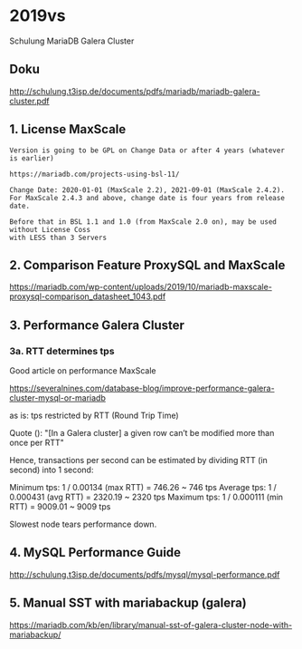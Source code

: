 # 2019vs
Schulung MariaDB Galera Cluster 

## Doku 

http://schulung.t3isp.de/documents/pdfs/mariadb/mariadb-galera-cluster.pdf

## 1. License MaxScale 

```
Version is going to be GPL on Change Data or after 4 years (whatever is earlier) 

https://mariadb.com/projects-using-bsl-11/

Change Date: 2020-01-01 (MaxScale 2.2), 2021-09-01 (MaxScale 2.4.2). For MaxScale 2.4.3 and above, change date is four years from release date.

Before that in BSL 1.1 and 1.0 (from MaxScale 2.0 on), may be used without License Coss
with LESS than 3 Servers 
```

## 2. Comparison Feature ProxySQL and MaxScale 

https://mariadb.com/wp-content/uploads/2019/10/mariadb-maxscale-proxysql-comparison_datasheet_1043.pdf


## 3. Performance Galera Cluster  

### 3a. RTT determines tps 

Good article on performance MaxScale 

https://severalnines.com/database-blog/improve-performance-galera-cluster-mysql-or-mariadb

as is:
tps restricted by RTT (Round Trip Time)

Quote ():
"[In a Galera cluster] a given row can’t be modified more than once per RTT"

Hence, transactions per second can be estimated by dividing RTT (in second) into 1 second:

Minimum tps: 1 / 0.00134 (max RTT) = 746.26 ~ 746 tps
Average tps: 1 / 0.000431 (avg RTT) = 2320.19 ~ 2320 tps
Maximum tps: 1 / 0.000111 (min RTT) = 9009.01 ~ 9009 tps

Slowest node tears performance down. 

## 4. MySQL Performance Guide

http://schulung.t3isp.de/documents/pdfs/mysql/mysql-performance.pdf

## 5. Manual SST with mariabackup (galera) 

https://mariadb.com/kb/en/library/manual-sst-of-galera-cluster-node-with-mariabackup/

